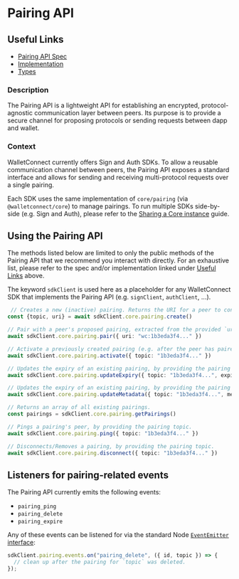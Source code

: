 # Pairing API

## Useful Links

- [Pairing API Spec](../../specs/core/pairing/README.md)
- [Implementation](https://github.com/WalletConnect/walletconnect-monorepo/blob/v2.0/packages/core/src/controllers/pairing.ts)
- [Types](https://github.com/WalletConnect/walletconnect-monorepo/blob/v2.0/packages/types/src/core/pairing.ts)

### Description

The Pairing API is a lightweight API for establishing an encrypted, protocol-agnostic communication layer between peers. Its purpose is to provide a secure channel for proposing protocols or sending requests between dapp and wallet.

### Context

WalletConnect currently offers Sign and Auth SDKs. To allow a reusable communication channel between peers, the Pairing API exposes a standard interface and allows for sending and receiving multi-protocol requests over a single pairing.

Each SDK uses the same implementation of `core/pairing` (via `@walletconnect/core`) to manage pairings. To run multiple SDKs side-by-side (e.g. Sign and Auth), please refer to the [Sharing a Core instance](../guides/shared-core.md) guide.

## Using the Pairing API

The methods listed below are limited to only the public methods of the Pairing API that we recommend you interact with directly.
For an exhaustive list, please refer to the spec and/or implementation linked under [Useful Links](#useful-links) above.

The keyword `sdkClient` is used here as a placeholder for any WalletConnect SDK that implements the Pairing API (e.g. `signClient`, `authClient`, ...).

```ts
 // Creates a new (inactive) pairing. Returns the URI for a peer to consume via `pair`, as well as the pairing topic.
const {topic, uri} = await sdkClient.core.pairing.create()

// Pair with a peer's proposed pairing, extracted from the provided `uri` parameter.
await sdkClient.core.pairing.pair({ uri: "wc:1b3eda3f4..." })

// Activate a previously created pairing (e.g. after the peer has paired), by providing the pairing topic.
await sdkClient.core.pairing.activate({ topic: "1b3eda3f4..." })

// Updates the expiry of an existing pairing, by providing the pairing topic and an `expiry` in seconds (e.g. `60` for one minute from now)
await sdkClient.core.pairing.updateExpiry({ topic: "1b3eda3f4...", expiry: 60 })

// Updates the expiry of an existing pairing, by providing the pairing topic and the desired metadata.
await sdkClient.core.pairing.updateMetadata({ topic: "1b3eda3f4...", metadata: { name: "MyDapp", ... } })

// Returns an array of all existing pairings.
const pairings = sdkClient.core.pairing.getPairings()

// Pings a pairing's peer, by providing the pairing topic.
await sdkClient.core.pairing.ping({ topic: "1b3eda3f4..." })

// Disconnects/Removes a pairing, by providing the pairing topic.
await sdkClient.core.pairing.disconnect({ topic: "1b3eda3f4..." })
```

## Listeners for pairing-related events

The Pairing API currently emits the following events:

- `pairing_ping`
- `pairing_delete`
- `pairing_expire`

Any of these events can be listened for via the standard Node [`EventEmitter` interface](https://nodejs.org/api/events.html#class-eventemitter):

```ts
sdkClient.pairing.events.on("pairing_delete", ({ id, topic }) => {
  // clean up after the pairing for `topic` was deleted.
});
```
